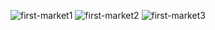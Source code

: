 ![first-market1](https://github.com/user-attachments/assets/0285d376-3175-42ee-bdf0-3c18c72a90f6)
![first-market2](https://github.com/user-attachments/assets/9a8e13e9-a954-4a99-81f9-21254f465bf1)
![first-market3](https://github.com/user-attachments/assets/d9af375f-a7b8-4d9c-825b-a6d5592e8828)
